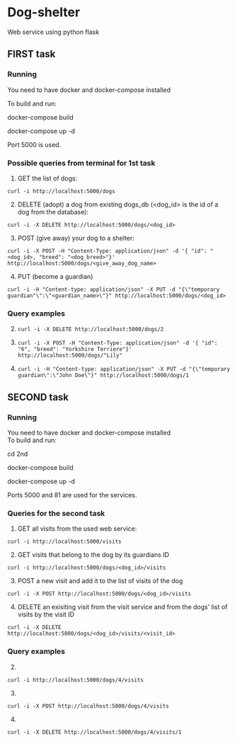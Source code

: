 # Dog-shelter
Web service using python flask

## FIRST task
### Running
You need to have docker and docker-compose installed

To build and run:

docker-compose build

docker-compose up -d

Port 5000 is used.

### Possible queries from terminal for 1st task

1. GET the list of dogs:
```
curl -i http://localhost:5000/dogs
```  
2. DELETE (adopt) a dog from existing dogs_db (<dog_id> is the id of a dog from the database):
```
curl -i -X DELETE http://localhost:5000/dogs/<dog_id>
```  
3. POST (give away) your dog to a shelter:
```
curl -i -X POST -H "Content-Type: application/json" -d '{ "id": "<dog_id>, "breed": "<dog_breed>"}' http://localhost:5000/dogs/<give_away_dog_name>
```
4. PUT (become a guardian)
```
curl -i -H "Content-type: application/json" -X PUT -d "{\"temporary guardian"\":\"<guardian_name>\"}" http://localhost:5000/dogs/<dog_id>
```


### Query examples

2. ```curl -i -X DELETE http://localhost:5000/dogs/2```

3. ```curl -i -X POST -H "Content-Type: application/json" -d '{ "id": "6", "breed": "Yorkshire Terriere"}' http://localhost:5000/dogs/"Lily"```

4. ```curl -i -H "Content-type: application/json" -X PUT -d "{\"temporary guardian\":\"John Doe\"}" http://localhost:5000/dogs/1```

## SECOND task
### Running
You need to have docker and docker-compose installed  
To build and run:

cd 2nd  

docker-compose build  

docker-compose up -d  
  
Ports 5000 and 81 are used for the services.  

### Queries for the second task
1. GET all visits from the used web service:
```
curl -i http://localhost:5000/visits
```  
2. GET visits that belong to the dog by its guardians ID
```
curl -i http://localhost:5000/dogs/<dog_id>/visits
```  
3. POST a new visit and add it to the list of visits of the dog
```
curl -i -X POST http://localhost:5000/dogs/<dog_id>/visits
```
4. DELETE an exisiting visit from the visit service and from the dogs' list of visits by the visit ID
```
curl -i -X DELETE http://localhost:5000/dogs/<dog_id>/visits/<visit_id>
```  

### Query examples

2. 
```
curl -i http://localhost:5000/dogs/4/visits
```  

3.
```
curl -i -X POST http://localhost:5000/dogs/4/visits
```

4.
```
curl -i -X DELETE http://localhost:5000/dogs/4/visits/1
```  